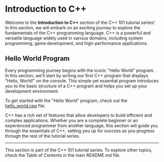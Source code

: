 # Introduction to C++

Welcome to the **Introduction to C++** section of the C++ 101 tutorial series! In this section, we will embark on an exciting journey to explore the fundamentals of the C++ programming language. C++ is a powerful and versatile language widely used in various domains, including system programming, game development, and high-performance applications.

## Hello World Program

Every programming journey begins with the iconic "Hello World" program. In this section, we'll start by writing our first C++ program that displays "Hello, World!" on the console. This simple yet essential program introduces you to the basic structure of a C++ program and helps you set up your development environment.

To get started with the "Hello World" program, check out the [hello_world.cpp](hello_world.cpp) file.

C++ has a rich set of features that allow developers to build efficient and complex applications. Whether you are a complete beginner or an experienced programmer from another language, this section will guide you through the essentials of C++, setting you up for success as you progress through the rest of the tutorial series.

---
This section is part of the C++ 101 tutorial series. To explore other topics, check the Table of Contents in the main README.md file.
